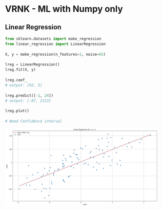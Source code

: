 # VRNK - ML with Numpy only

## Linear Regression

```python
from sklearn.datasets import make_regression
from linear_regression import LinearRegression

X, y = make_regression(n_features=1, noise=65)

lreg = LinearRegression()
lreg.fit(X, y)

lreg.coef_
# output: [92, 5]

lreg.predict([-1, 24])
# output: [-87, 2213]

lreg.plot()

# Need Confidence interval

```

![Linear Regressions](./lin_reg_plot.png)

